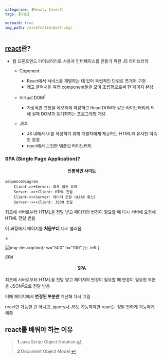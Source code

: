 ```yaml
---
categories: [React, Insect]
tags: [마로]

mermaid: true
img_path: /assets/lib/post-img/
---
```


## [react](https://react.dev/)란?

- 웹 프론트엔드 라이브러리로 사용자 인터페이스를 만들기 위한 JS 라이브러리

  - Coponent

    - React에서 서비스를 개발하는 데 있어 독립적인 단위로 쪼개어 구현
    - 레고 블럭처럼 여러 component들을 모아 조립함으로써 한 페이지 완성

  - Virtual DOM<sup id="a1">[1](#footnote1)</sup>

    - 가상적인 표현을 메모리에 저장하고 ReactDOM과 같은 라이브러리에 의해 실제 DOM과 동기화하는 프로그래밍 개념

  - JSX
    - JS 내에서 UI를 작성하기 위해 개발자에게 제공하는 HTML과 유사한 익숙한 환경
    - react에서 도입한 템플릿 라이브러리

### SPA (Single Page Application)?

#### <center>전통적인 사이트</center>

```mermaid
sequenceDiagram
    Client->>+Server: 최초 접속 요청
    Server-->>+Client: HTML 전달
    Client->>+Server: 데이터 전달 (AJAX 통신)
    Server-->>+Client: JSON 전달
```

최초에 서버로부터 HTML을 전달 받고 페이지의 변경이 필요할 때 다시 서버에 요청해 HTML 전달 받음

이 과정에서 페이지를 **처음부터** 다시 불러옴

↓

![img-description](2.png){: w="500" h="100" }{: .left }

_SPA_

#### <center>SPA</center>

최초에 서버로부터 HTML을 전달 받고 페이지의 변경이 필요할 때 변경이 필요한 부분을 JSON<sup id="a2">[2](#footnote1)</sup>으로 전달 받음

이때 페이지에서 **변경된 부분만** 계산해 다시 그림

react만 가능한 건 아니고, jquery나 JS도 가능하지만 react는 정말 편하게 가능하게 해줌

## react를 배워야 하는 이유

> <b id="footnote1">1</b> Java Script Object Notation [↩](#a1)
>
> <b id="footnote1">2</b> Document Object Model [↩](#a2)

```

```
